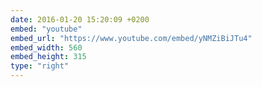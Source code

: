 ```yaml
---
date: 2016-01-20 15:20:09 +0200
embed: "youtube"
embed_url: "https://www.youtube.com/embed/yNMZiBiJTu4"
embed_width: 560
embed_height: 315
type: "right"
---
```

<!-- <iframe width="560" height="315" src="https://www.youtube.com/embed/yNMZiBiJTu4" frameborder="0" allowfullscreen></iframe>
 -->